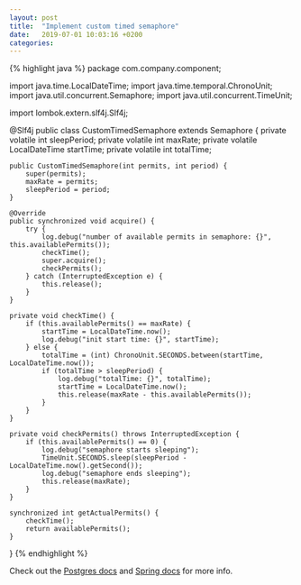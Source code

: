 ```yaml
---
layout: post
title:  "Implement custom timed semaphore"
date:   2019-07-01 10:03:16 +0200
categories:
---
```

 

{% highlight java %}
package com.company.component;
 
import java.time.LocalDateTime;
import java.time.temporal.ChronoUnit;
import java.util.concurrent.Semaphore;
import java.util.concurrent.TimeUnit;
 
import lombok.extern.slf4j.Slf4j;
 
@Slf4j
public class CustomTimedSemaphore extends Semaphore {
    private volatile int sleepPeriod;
    private volatile int maxRate;
    private volatile LocalDateTime startTime;
    private volatile int totalTime;
 
    public CustomTimedSemaphore(int permits, int period) {
        super(permits);
        maxRate = permits;
        sleepPeriod = period;
    }
 
    @Override
    public synchronized void acquire() {
        try {
            log.debug("number of available permits in semaphore: {}", this.availablePermits());
            checkTime();
            super.acquire();
            checkPermits();
        } catch (InterruptedException e) {
            this.release();
        }
    }
 
    private void checkTime() {
        if (this.availablePermits() == maxRate) {
            startTime = LocalDateTime.now();
            log.debug("init start time: {}", startTime);
        } else {
            totalTime = (int) ChronoUnit.SECONDS.between(startTime, LocalDateTime.now());
            if (totalTime > sleepPeriod) {
                log.debug("totalTime: {}", totalTime);
                startTime = LocalDateTime.now();
                this.release(maxRate - this.availablePermits());
            }
        }
    }
 
    private void checkPermits() throws InterruptedException {
        if (this.availablePermits() == 0) {
            log.debug("semaphore starts sleeping");
            TimeUnit.SECONDS.sleep(sleepPeriod - LocalDateTime.now().getSecond());
            log.debug("semaphore ends sleeping");
            this.release(maxRate);
        }
    }
 
    synchronized int getActualPermits() {
        checkTime();
        return availablePermits();
    }
}
{% endhighlight %}

Check out the [Postgres docs][postgres-docs] and [Spring docs][spring-docs] for more info.

[postgres-docs]: https://www.postgresql.org/docs/9.5/sql-insert.html
[spring-docs]:   https://docs.spring.io/spring/docs/3.0.0.M4/reference/html/ch12s04.html
